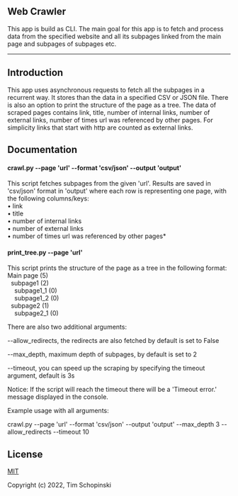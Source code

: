 
## Web Crawler

This app is build as CLI.
The main goal for this app is to fetch and process data from the specified website and all its subpages linked from the main page and subpages of subpages etc.


---

## Introduction

This app uses asynchronous requests to fetch all the subpages in a recurrent way.
It stores than the data in a specified CSV or JSON file.
There is also an option to print the structure of the page as a tree.
The data of scraped pages contains link, title, number of internal links, number of external links, number of times url was referenced by other pages.
For simplicity links that start with http are counted as external links.



## Documentation


#### crawl.py --page 'url' --format 'csv/json' --output 'output'
This script fetches subpages from the given 'url'. Results are saved in 'csv/json' format in 'output'
where each row is representing one page, with the following columns/keys:
<br>
&#x2022; link
<br>
&#x2022; title
<br>
&#x2022; number of internal links
<br>
&#x2022; number of external links
<br>
&#x2022; number of times url was referenced by other pages*

#### print_tree.py --page 'url'
This script prints the structure of the page as a tree in the following format:
Main page (5)
<br>
&nbsp; subpage1 (2)
<br>
&nbsp;&nbsp;&nbsp; subpage1_1 (0)
<br>
&nbsp;&nbsp;&nbsp; subpage1_2 (0)
<br>
&nbsp; subpage2 (1)
<br>
 &nbsp;&nbsp;&nbsp;  subpage2_1 (0)

There are also two additional arguments:

--allow_redirects, the redirects are also fetched by default is set to False 

--max_depth, maximum depth of subpages, by default is set to 2

--timeout, you can speed up the scraping by specifying the timeout argument, default is 3s

Notice:
If the script will reach the timeout there will be a 'Timeout error.' message displayed in the console.

Example usage with all arguments:

crawl.py --page 'url' --format 'csv/json' --output 'output' --max_depth 3 --allow_redirects --timeout 10



## License

[MIT](https://opensource.org/licenses/MIT)

Copyright (c) 2022, Tim Schopinski 